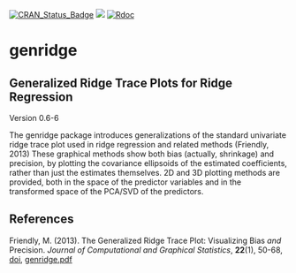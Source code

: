 [![CRAN_Status_Badge](http://www.r-pkg.org/badges/version/genridge)](http://cran.r-project.org/package=genridge)
[![](http://cranlogs.r-pkg.org/badges/grand-total/genridge)](https://cran.r-project.org/package=genridge)
[![Rdoc](http://www.rdocumentation.org/badges/version/genridge)](http://www.rdocumentation.org/packages/genridge)

# genridge

## Generalized Ridge Trace Plots for Ridge Regression

Version 0.6-6


The genridge package introduces generalizations of the standard univariate
ridge trace plot used in ridge regression and related methods (Friendly, 2013)  These graphical methods
show both bias (actually, shrinkage) and precision, by plotting the covariance ellipsoids of the estimated
coefficients, rather than just the estimates themselves.  2D and 3D plotting methods are provided,
both in the space of the predictor variables and in the transformed space of the PCA/SVD of the
predictors.  

## References

Friendly, M. (2013).
The Generalized Ridge Trace Plot: Visualizing Bias *and* Precision.
*Journal of Computational and Graphical Statistics*, **22**(1), 50-68,
[doi](http://dx.doi.org/10.1080/10618600.2012.681237),
[genridge.pdf](http://euclid.psych.yorku.ca/datavis/papers/genridge.pdf)
